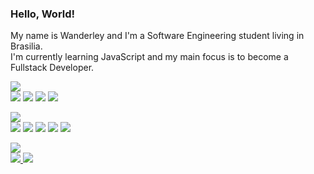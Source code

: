 <h3>
  Hello, World!
</h3>

<p>
  My name is Wanderley and I'm a Software Engineering student living in Brasilia.<br>
  I'm currently learning JavaScript and my main focus is to become a Fullstack Developer.
</p>

<p>
  <img src="https://img.shields.io/badge/-code:-24292e?style=flat"/><br>
  <img src="https://img.shields.io/badge/-html-24292e?style=flat&logo=html5&logoColor=ff967f"/>
  <img src="https://img.shields.io/badge/-css-24292e?style=flat&logo=css3&logoColor=7fd2ff"/>
  <img src="https://img.shields.io/badge/-javascript-24292e?style=flat&logo=javascript&logoColor=fff07f"/>
  <img src="https://img.shields.io/badge/-bootstrap-24292e?style=flat&logo=bootstrap&logoColor=b07fff"/>
</p>

<p>
  <img src="https://img.shields.io/badge/-tools:-24292e?style=flat"/><br>
  <img src="https://img.shields.io/badge/-vscode-24292e?style=flat&logo=visual+studio+code&logoColor=7fd2ff"/>
  <img src="https://img.shields.io/badge/-git-24292e?style=flat&logo=git&logoColor=ff967f"/>
  <img src="https://img.shields.io/badge/-github-24292e?style=flat&logo=github&logoColor=fff"/>
  <img src="https://img.shields.io/badge/-figma-24292e?style=flat&logo=figma&logoColor=ff967f"/>
  <img src="https://img.shields.io/badge/-photoshop-24292e?style=flat&logo=adobe+photoshop&logoColor=7fd2ff"/>
</p>

<p>
  <img src="https://img.shields.io/badge/-contact:-24292e?style=flat"/><br>
  <a href="https://www.linkedin.com/in/padawandr" alt="linkedin" target="_blank">
    <img src="https://img.shields.io/badge/-linkedin-0966C2?style=flat-square&logo=linkedin&logoColor=fff" />
  </a>
  <a href="mailto:padawandr@gmail.com" alt="email" target="_blank">
    <img src="https://img.shields.io/badge/-gmail-E34133?style=flat-square&logo=gmail&logoColor=fff" />
  </a>
</p>
